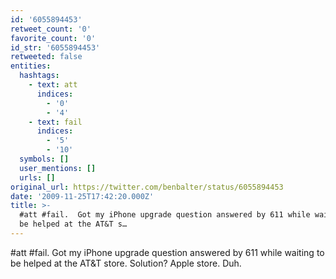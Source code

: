 ```yaml
---
id: '6055894453'
retweet_count: '0'
favorite_count: '0'
id_str: '6055894453'
retweeted: false
entities:
  hashtags:
    - text: att
      indices:
        - '0'
        - '4'
    - text: fail
      indices:
        - '5'
        - '10'
  symbols: []
  user_mentions: []
  urls: []
original_url: https://twitter.com/benbalter/status/6055894453
date: '2009-11-25T17:42:20.000Z'
title: >-
  #att #fail.  Got my iPhone upgrade question answered by 611 while waiting to
  be helped at the AT&T s…
---
```


#att #fail.  Got my iPhone upgrade question answered by 611 while waiting to be helped at the AT&T store. Solution?  Apple store. Duh.